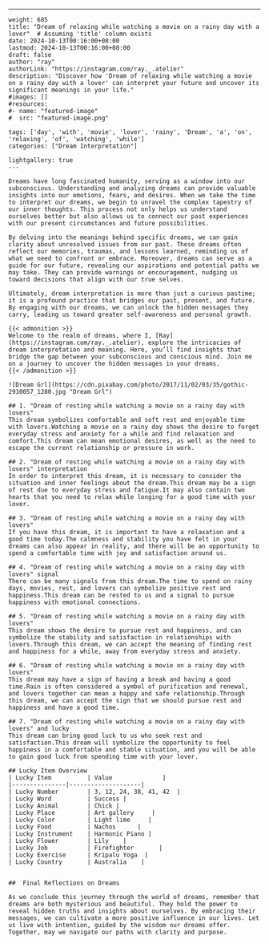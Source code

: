 ---
    weight: 685
    title: "Dream of relaxing while watching a movie on a rainy day with a lover"  # Assuming 'title' column exists
    date: 2024-10-13T00:16:00+08:00
    lastmod: 2024-10-13T00:16:00+08:00
    draft: false
    author: "ray"
    authorLink: "https://instagram.com/ray._.atelier"
    description: "Discover how 'Dream of relaxing while watching a movie on a rainy day with a lover' can interpret your future and uncover its significant meanings in your life."
    #images: []
    #resources:
    #- name: "featured-image"
    #  src: "featured-image.png"
    
    tags: ['day', 'with', 'movie', 'lover', 'rainy', 'Dream', 'a', 'on', 'relaxing', 'of', 'watching', 'while']
    categories: ["Dream Interpretation"]
    
    lightgallery: true
    ---
    
    Dreams have long fascinated humanity, serving as a window into our subconscious. Understanding and analyzing dreams can provide valuable insights into our emotions, fears, and desires. When we take the time to interpret our dreams, we begin to unravel the complex tapestry of our inner thoughts. This process not only helps us understand ourselves better but also allows us to connect our past experiences with our present circumstances and future possibilities.
    
    By delving into the meanings behind specific dreams, we can gain clarity about unresolved issues from our past. These dreams often reflect our memories, traumas, and lessons learned, reminding us of what we need to confront or embrace. Moreover, dreams can serve as a guide for our future, revealing our aspirations and potential paths we may take. They can provide warnings or encouragement, nudging us toward decisions that align with our true selves.
    
    Ultimately, dream interpretation is more than just a curious pastime; it is a profound practice that bridges our past, present, and future. By engaging with our dreams, we can unlock the hidden messages they carry, leading us toward greater self-awareness and personal growth.
    
    {{< admonition >}}
    Welcome to the realm of dreams, where I, [Ray](https://instagram.com/ray._.atelier), explore the intricacies of dream interpretation and meaning. Here, you’ll find insights that bridge the gap between your subconscious and conscious mind. Join me on a journey to uncover the hidden messages in your dreams.
    {{< /admonition >}}
    
    ![Dream Grl](https://cdn.pixabay.com/photo/2017/11/02/03/35/gothic-2910057_1280.jpg "Dream Grl")
    
    ## 1. "Dream of resting while watching a movie on a rainy day with lovers"
    This dream symbolizes comfortable and soft rest and enjoyable time with lovers.Watching a movie on a rainy day shows the desire to forget everyday stress and anxiety for a while and find relaxation and comfort.This dream can mean emotional desires, as well as the need to escape the current relationship or pressure in work.
    
    ## 2. "Dream of resting while watching a movie on a rainy day with lovers" interpretation
    In order to interpret this dream, it is necessary to consider the situation and inner feelings about the dream.This dream may be a sign of rest due to everyday stress and fatigue.It may also contain two hearts that you need to relax while longing for a good time with your lover.
    
    ## 3. "Dream of resting while watching a movie on a rainy day with lovers"
    If you have this dream, it is important to have a relaxation and a good time today.The calmness and stability you have felt in your dreams can also appear in reality, and there will be an opportunity to spend a comfortable time with joy and satisfaction around us.
    
    ## 4. "Dream of resting while watching a movie on a rainy day with lovers" signal
    There can be many signals from this dream.The time to spend on rainy days, movies, rest, and lovers can symbolize positive rest and happiness.This dream can be rested to us and a signal to pursue happiness with emotional connections.
    
    ## 5. "Dream of resting while watching a movie on a rainy day with lovers"
    This dream shows the desire to pursue rest and happiness, and can symbolize the stability and satisfaction in relationships with lovers.Through this dream, we can accept the meaning of finding rest and happiness for a while, away from everyday stress and anxiety.
    
    ## 6. "Dream of resting while watching a movie on a rainy day with lovers"
    This dream may have a sign of having a break and having a good time.Rain is often considered a symbol of purification and renewal, and lovers together can mean a happy and safe relationship.Through this dream, we can accept the sign that we should pursue rest and happiness and have a good time.
    
    ## 7. "Dream of resting while watching a movie on a rainy day with lovers" and lucky
    This dream can bring good luck to us who seek rest and satisfaction.This dream will symbolize the opportunity to feel happiness in a comfortable and stable situation, and you will be able to gain good luck from spending time with your lover.
    
    ## Lucky Item Overview
    | Lucky Item          | Value              |
    |---------------|--------------------|
    | Lucky Number        | 3, 12, 24, 38, 41, 42  |
    | Lucky Word          | Success |
    | Lucky Animal        | Chick |
    | Lucky Place         | Art gallery     |
    | Lucky Color         | Light lime     |
    | Lucky Food          | Nachos      |
    | Lucky Instrument    | Harmonic Piano |
    | Lucky Flower        | Lily    |
    | Lucky Job           | Firefighter       |
    | Lucky Exercise      | Kripalu Yoga  |
    | Lucky Country       | Australia    |
    
    
    ##  Final Reflections on Dreams
    
    As we conclude this journey through the world of dreams, remember that dreams are both mysterious and beautiful. They hold the power to reveal hidden truths and insights about ourselves. By embracing their messages, we can cultivate a more positive influence in our lives. Let us live with intention, guided by the wisdom our dreams offer. Together, may we navigate our paths with clarity and purpose.
    